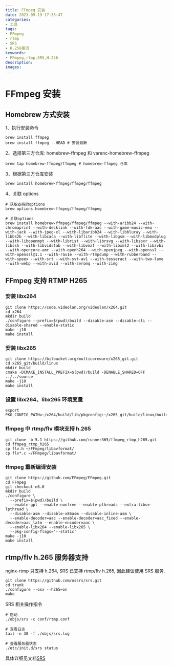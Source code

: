 ```yaml
---
title: FFmpeg 安装
date: 2023-09-19 17:35:47
categories:
- 工具
tags:
- FFmpeg
- rtmp
- SRS
- H.256推流
keywords:
- FFmpeg,rtmp,SRS,H.256
description:
images:
---
```

# FFmpeg 安装

## Homebrew 方式安装
1、执行安装命令
```
brew install ffmpeg
brew install ffmpeg --HEAD # 安装最新
```

2、选择第三方仓库: homebrew-ffmpeg 和 varenc-homebrew-ffmpeg 
```
brew tap homebrew-ffmpeg/ffmpeg # homebrew-ffmpeg 仓库
```
<!-- more -->
3、根据第三方仓库安装
```
brew install homebrew-ffmpeg/ffmpeg/ffmpeg
```

4、关联 options
```
# 获取支持的options
brew options homebrew-ffmpeg/ffmpeg/ffmpeg

# 关联options
brew install homebrew-ffmpeg/ffmpeg/ffmpeg --with-aribb24 --with-chromaprint --with-decklink --with-fdk-aac --with-game-music-emu --with-jack --with-jpeg-xl --with-libaribb24 --with-libbluray --with-libbs2b --with-libcaca --with-libflite --with-libgsm --with-libmodplug --with-libopenmpt --with-librist --with-librsvg --with-libsoxr --with-libssh --with-libvidstab --with-libvmaf --with-libxml2 --with-libzvbi --with-opencore-amr --with-openh264 --with-openjpeg --with-openssl --with-openssl@1.1 --with-rav1e --with-rtmpdump --with-rubberband --with-speex --with-srt --with-svt-av1 --with-tesseract --with-two-lame --with-webp --with-xvid --with-zeromq --with-zimg
```

## FFmpeg 支持 RTMP H265
### 安装 libx264
```
git clone https://code.videolan.org/videolan/x264.git
cd x264
mkdir build
./configure --prefix=$(pwd)/build --disable-asm --disable-cli --disable-shared --enable-static
make -j10
make install
```
### 安装 libx265
```
git clone https://bitbucket.org/multicoreware/x265_git.git
cd x265_git/build/linux
mkdir build
cmake -DCMAKE_INSTALL_PREFIX=$(pwd)/build -DENABLE_SHARED=OFF ../../source
make -j10
make install
```
### 设置 libx264、libx265 环境变量
```
export PKG_CONFIG_PATH=~/x264/build/lib/pkgconfig:~/x265_git/build/linux/build/lib/pkgconfig
```
### ffmpeg 中 rtmp/flv 模块支持 h.265
```
git clone -b 5.1 https://github.com/runner365/ffmpeg_rtmp_h265.git
cd ffmpeg_rtmp_h265
cp flv.h ~/FFmpeg/libavformat/
cp flv*.c ~/FFmpeg/libavformat/
```
### ffmpeg 重新编译安装
```
git clone https://github.com/FFmpeg/FFmpeg.git
cd FFmpeg
git checkout n6.0
mkdir build
./configure \
  --prefix=$(pwd)/build \
  --enable-gpl --enable-nonfree --enable-pthreads --extra-libs=-lpthread \
  --disable-asm --disable-x86asm --disable-inline-asm \
  --enable-decoder=aac --enable-decoder=aac_fixed --enable-decoder=aac_latm --enable-encoder=aac \
  --enable-libx264 --enable-libx265 \
  --pkg-config-flags='--static'
make -j10
make install
```

## rtmp/flv h.265 服务器支持
nginx-rtmp 只支持 h.264, SRS 已支持 rtmp/flv h.265, 因此建议使用 SRS 服务.
```
git clone https://github.com/ossrs/srs.git
cd trunk
./configure --osx --h265=on
make
```
SRS 相关操作指令
```
# 启动
./objs/srs -c conf/rtmp.conf

# 查看日志
tail -n 30 -f ./objs/srs.log

# 查看服务器状态
./etc/init.d/srs status
```
具体详细见文档[SRS](https://ossrs.net/lts/zh-cn/docs/v5/doc/getting-started-build)
